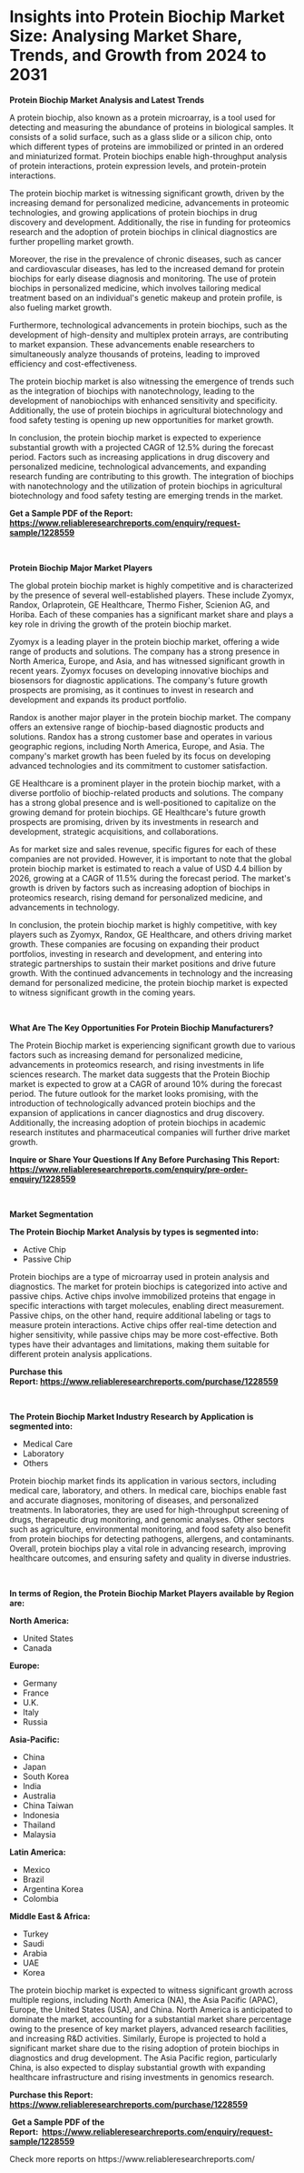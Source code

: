 <p><h1>Insights into Protein Biochip Market Size: Analysing Market Share, Trends, and Growth from 2024 to 2031</h1></p><p><strong>Protein Biochip Market Analysis and Latest Trends</strong></p>
<p><p>A protein biochip, also known as a protein microarray, is a tool used for detecting and measuring the abundance of proteins in biological samples. It consists of a solid surface, such as a glass slide or a silicon chip, onto which different types of proteins are immobilized or printed in an ordered and miniaturized format. Protein biochips enable high-throughput analysis of protein interactions, protein expression levels, and protein-protein interactions.</p><p>The protein biochip market is witnessing significant growth, driven by the increasing demand for personalized medicine, advancements in proteomic technologies, and growing applications of protein biochips in drug discovery and development. Additionally, the rise in funding for proteomics research and the adoption of protein biochips in clinical diagnostics are further propelling market growth.</p><p>Moreover, the rise in the prevalence of chronic diseases, such as cancer and cardiovascular diseases, has led to the increased demand for protein biochips for early disease diagnosis and monitoring. The use of protein biochips in personalized medicine, which involves tailoring medical treatment based on an individual's genetic makeup and protein profile, is also fueling market growth.</p><p>Furthermore, technological advancements in protein biochips, such as the development of high-density and multiplex protein arrays, are contributing to market expansion. These advancements enable researchers to simultaneously analyze thousands of proteins, leading to improved efficiency and cost-effectiveness.</p><p>The protein biochip market is also witnessing the emergence of trends such as the integration of biochips with nanotechnology, leading to the development of nanobiochips with enhanced sensitivity and specificity. Additionally, the use of protein biochips in agricultural biotechnology and food safety testing is opening up new opportunities for market growth.</p><p>In conclusion, the protein biochip market is expected to experience substantial growth with a projected CAGR of 12.5% during the forecast period. Factors such as increasing applications in drug discovery and personalized medicine, technological advancements, and expanding research funding are contributing to this growth. The integration of biochips with nanotechnology and the utilization of protein biochips in agricultural biotechnology and food safety testing are emerging trends in the market.</p></p>
<p><strong>Get a Sample PDF of the Report:&nbsp; <a href="https://www.reliableresearchreports.com/enquiry/request-sample/1228559">https://www.reliableresearchreports.com/enquiry/request-sample/1228559</a></strong></p>
<p>&nbsp;</p>
<p><strong>Protein Biochip Major Market Players</strong></p>
<p><p>The global protein biochip market is highly competitive and is characterized by the presence of several well-established players. These include Zyomyx, Randox, Orlaprotein, GE Healthcare, Thermo Fisher, Scienion AG, and Horiba. Each of these companies has a significant market share and plays a key role in driving the growth of the protein biochip market.</p><p>Zyomyx is a leading player in the protein biochip market, offering a wide range of products and solutions. The company has a strong presence in North America, Europe, and Asia, and has witnessed significant growth in recent years. Zyomyx focuses on developing innovative biochips and biosensors for diagnostic applications. The company's future growth prospects are promising, as it continues to invest in research and development and expands its product portfolio.</p><p>Randox is another major player in the protein biochip market. The company offers an extensive range of biochip-based diagnostic products and solutions. Randox has a strong customer base and operates in various geographic regions, including North America, Europe, and Asia. The company's market growth has been fueled by its focus on developing advanced technologies and its commitment to customer satisfaction. </p><p>GE Healthcare is a prominent player in the protein biochip market, with a diverse portfolio of biochip-related products and solutions. The company has a strong global presence and is well-positioned to capitalize on the growing demand for protein biochips. GE Healthcare's future growth prospects are promising, driven by its investments in research and development, strategic acquisitions, and collaborations.</p><p>As for market size and sales revenue, specific figures for each of these companies are not provided. However, it is important to note that the global protein biochip market is estimated to reach a value of USD 4.4 billion by 2026, growing at a CAGR of 11.5% during the forecast period. The market's growth is driven by factors such as increasing adoption of biochips in proteomics research, rising demand for personalized medicine, and advancements in technology.</p><p>In conclusion, the protein biochip market is highly competitive, with key players such as Zyomyx, Randox, GE Healthcare, and others driving market growth. These companies are focusing on expanding their product portfolios, investing in research and development, and entering into strategic partnerships to sustain their market positions and drive future growth. With the continued advancements in technology and the increasing demand for personalized medicine, the protein biochip market is expected to witness significant growth in the coming years.</p></p>
<p>&nbsp;</p>
<p><strong>What Are The Key Opportunities For Protein Biochip Manufacturers?</strong></p>
<p><p>The Protein Biochip market is experiencing significant growth due to various factors such as increasing demand for personalized medicine, advancements in proteomics research, and rising investments in life sciences research. The market data suggests that the Protein Biochip market is expected to grow at a CAGR of around 10% during the forecast period. The future outlook for the market looks promising, with the introduction of technologically advanced protein biochips and the expansion of applications in cancer diagnostics and drug discovery. Additionally, the increasing adoption of protein biochips in academic research institutes and pharmaceutical companies will further drive market growth.</p></p>
<p><strong>Inquire or Share Your Questions If Any Before Purchasing This Report: <a href="https://www.reliableresearchreports.com/enquiry/pre-order-enquiry/1228559">https://www.reliableresearchreports.com/enquiry/pre-order-enquiry/1228559</a></strong></p>
<p>&nbsp;</p>
<p><strong>Market Segmentation</strong></p>
<p><strong>The Protein Biochip Market Analysis by types is segmented into:</strong></p>
<p><ul><li>Active Chip</li><li>Passive Chip</li></ul></p>
<p><p>Protein biochips are a type of microarray used in protein analysis and diagnostics. The market for protein biochips is categorized into active and passive chips. Active chips involve immobilized proteins that engage in specific interactions with target molecules, enabling direct measurement. Passive chips, on the other hand, require additional labeling or tags to measure protein interactions. Active chips offer real-time detection and higher sensitivity, while passive chips may be more cost-effective. Both types have their advantages and limitations, making them suitable for different protein analysis applications.</p></p>
<p><strong>Purchase this Report:&nbsp;<a href="https://www.reliableresearchreports.com/purchase/1228559">https://www.reliableresearchreports.com/purchase/1228559</a></strong></p>
<p>&nbsp;</p>
<p><strong>The Protein Biochip Market Industry Research by Application is segmented into:</strong></p>
<p><ul><li>Medical Care</li><li>Laboratory</li><li>Others</li></ul></p>
<p><p>Protein biochip market finds its application in various sectors, including medical care, laboratory, and others. In medical care, biochips enable fast and accurate diagnoses, monitoring of diseases, and personalized treatments. In laboratories, they are used for high-throughput screening of drugs, therapeutic drug monitoring, and genomic analyses. Other sectors such as agriculture, environmental monitoring, and food safety also benefit from protein biochips for detecting pathogens, allergens, and contaminants. Overall, protein biochips play a vital role in advancing research, improving healthcare outcomes, and ensuring safety and quality in diverse industries.</p></p>
<p>&nbsp;</p>
<p><strong>In terms of Region, the Protein Biochip Market Players available by Region are:</strong></p>
<p>
    <p> <strong> North America: </strong>
        <ul>
            <li>United States</li>
            <li>Canada</li>
        </ul>
        </p> 
    <p> <strong> Europe: </strong>
        <ul>
            <li>Germany</li>
            <li>France</li>
            <li>U.K.</li>
            <li>Italy</li>
            <li>Russia</li>
        </ul>
        </p> 
    <p> <strong> Asia-Pacific: </strong>
        <ul>
            <li>China</li>
            <li>Japan</li>
            <li>South Korea</li>
            <li>India</li>
            <li>Australia</li>
            <li>China Taiwan</li>
            <li>Indonesia</li>
            <li>Thailand</li>
            <li>Malaysia</li>
        </ul>
        </p> 
    <p> <strong> Latin America: </strong>
        <ul>
            <li>Mexico</li>
            <li>Brazil</li>
            <li>Argentina Korea</li>
            <li>Colombia</li>
        </ul>
        </p> 
    <p> <strong> Middle East & Africa: </strong>
        <ul>
            <li>Turkey</li>
            <li>Saudi</li>
            <li>Arabia</li>
            <li>UAE</li>
            <li>Korea</li>
        </ul>
    </p>
    </p>
<p><p>The protein biochip market is expected to witness significant growth across multiple regions, including North America (NA), the Asia Pacific (APAC), Europe, the United States (USA), and China. North America is anticipated to dominate the market, accounting for a substantial market share percentage owing to the presence of key market players, advanced research facilities, and increasing R&D activities. Similarly, Europe is projected to hold a significant market share due to the rising adoption of protein biochips in diagnostics and drug development. The Asia Pacific region, particularly China, is also expected to display substantial growth with expanding healthcare infrastructure and rising investments in genomics research.</p></p>
<p><strong>Purchase this Report: <a href="https://www.reliableresearchreports.com/purchase/1228559">https://www.reliableresearchreports.com/purchase/1228559</a></strong></p>
<p>&nbsp;<strong>Get a Sample PDF of the Report:&nbsp;&nbsp;<a href="https://www.reliableresearchreports.com/enquiry/request-sample/1228559">https://www.reliableresearchreports.com/enquiry/request-sample/1228559</a></strong></p>
<p><strong></strong></p>
<p>Check more reports on https://www.reliableresearchreports.com/</p>